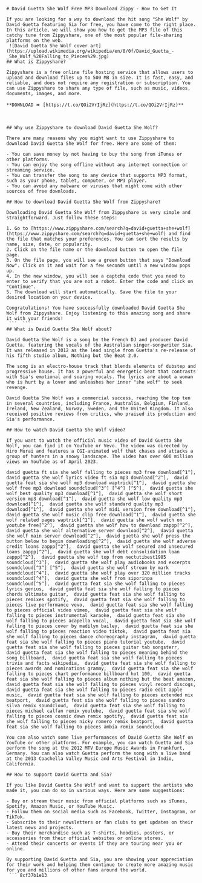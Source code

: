 ``` 
# David Guetta She Wolf Free MP3 Download Zippy - How to Get It
 
If you are looking for a way to download the hit song "She Wolf" by David Guetta featuring Sia for free, you have come to the right place. In this article, we will show you how to get the MP3 file of this catchy tune from Zippyshare, one of the most popular file-sharing platforms on the web.
 ![David Guetta She Wolf cover art](https://upload.wikimedia.org/wikipedia/en/0/0f/David_Guetta_-_She_Wolf_%28Falling_to_Pieces%29.jpg) 
## What is Zippyshare?
 
Zippyshare is a free online file hosting service that allows users to upload and download files up to 500 MB in size. It is fast, easy, and reliable, and does not require any registration or subscription. You can use Zippyshare to share any type of file, such as music, videos, documents, images, and more.
 
**DOWNLOAD ⏩ [https://t.co/QOi2VrIjRz](https://t.co/QOi2VrIjRz)**


 
## Why use Zippyshare to download David Guetta She Wolf?
 
There are many reasons why you might want to use Zippyshare to download David Guetta She Wolf for free. Here are some of them:
 
- You can save money by not having to buy the song from iTunes or other platforms.
- You can enjoy the song offline without any internet connection or streaming service.
- You can transfer the song to any device that supports MP3 format, such as your phone, tablet, computer, or MP3 player.
- You can avoid any malware or viruses that might come with other sources of free downloads.

## How to download David Guetta She Wolf from Zippyshare?
 
Downloading David Guetta She Wolf from Zippyshare is very simple and straightforward. Just follow these steps:

1. Go to [https://www.zippyshare.com/search?q=david+guetta+she+wolf](https://www.zippyshare.com/search?q=david+guetta+she+wolf) and find the file that matches your preferences. You can sort the results by name, size, date, or popularity.
2. Click on the file name or the download button to open the file page.
3. On the file page, you will see a green button that says "Download Now". Click on it and wait for a few seconds until a new window pops up.
4. In the new window, you will see a captcha code that you need to enter to verify that you are not a robot. Enter the code and click on "Continue".
5. The download will start automatically. Save the file to your desired location on your device.

Congratulations! You have successfully downloaded David Guetta She Wolf from Zippyshare. Enjoy listening to this amazing song and share it with your friends!
 ```  ``` 
## What is David Guetta She Wolf about?
 
David Guetta She Wolf is a song by the French DJ and producer David Guetta, featuring the vocals of the Australian singer-songwriter Sia. It was released in 2012 as the lead single from Guetta's re-release of his fifth studio album, Nothing but the Beat 2.0.
 
The song is an electro-house track that blends elements of dubstep and progressive house. It has a powerful and energetic beat that contrasts with Sia's emotional and soaring vocals. The lyrics are about a woman who is hurt by a lover and unleashes her inner "she wolf" to seek revenge.
 
David Guetta She Wolf was a commercial success, reaching the top ten in several countries, including France, Australia, Belgium, Finland, Ireland, New Zealand, Norway, Sweden, and the United Kingdom. It also received positive reviews from critics, who praised its production and Sia's performance.
 
## How to watch David Guetta She Wolf video?
 
If you want to watch the official music video of David Guetta She Wolf, you can find it on YouTube or Vevo. The video was directed by Hiro Murai and features a CGI-animated wolf that chases and attacks a group of hunters in a snowy landscape. The video has over 600 million views on YouTube as of April 2023.
 
david guetta ft sia she wolf falling to pieces mp3 free download[^1^],  david guetta she wolf lyrics video ft sia mp3 download[^2^],  david guetta feat sia she wolf mp3 download waptrick[^1^],  david guetta she wolf free mp3 download soundcloud[^3^] [^4^] [^5^],  david guetta she wolf best quality mp3 download[^1^],  david guetta she wolf short version mp3 download[^1^],  david guetta she wolf low quality mp3 download[^1^],  david guetta she wolf standard quality mp3 download[^1^],  david guetta she wolf midi version free download[^1^],  david guetta she wolf music clip free download[^1^],  david guetta she wolf related pages waptrick[^1^],  david guetta she wolf watch on youtube free[^2^],  david guetta she wolf how to download zappp[^2^],  david guetta she wolf alternative server download[^2^],  david guetta she wolf main server download[^2^],  david guetta she wolf press the button below to begin downloading[^2^],  david guetta she wolf adverse credit loans zappp[^2^],  david guetta she wolf secured and unsecured loans zappp[^2^],  david guetta she wolf debt consolidation loan zappp[^2^],  david guetta she wolf top from nectutibest1985 soundcloud[^3^],  david guetta she wolf play audiobooks and excerpts soundcloud[^3^] [^5^],  david guetta she wolf stream by mark soundcloud[^4^],  david guetta she wolf play over 320 million tracks soundcloud[^4^],  david guetta she wolf from siporinpa soundcloud[^5^],  david guetta feat sia she wolf falling to pieces lyrics genius,  david guetta feat sia she wolf falling to pieces chords ultimate guitar,  david guetta feat sia she wolf falling to pieces remixes spotify,  david guetta feat sia she wolf falling to pieces live performance vevo,  david guetta feat sia she wolf falling to pieces official video vimeo,  david guetta feat sia she wolf falling to pieces instrumental karaoke,  david guetta feat sia she wolf falling to pieces acapella vocal,  david guetta feat sia she wolf falling to pieces cover by madilyn bailey,  david guetta feat sia she wolf falling to pieces reaction video tiktok,  david guetta feat sia she wolf falling to pieces dance choreography instagram,  david guetta feat sia she wolf falling to pieces piano tutorial youtube,  david guetta feat sia she wolf falling to pieces guitar tab songsterr,  david guetta feat sia she wolf falling to pieces meaning behind the song billboard,  david guetta feat sia she wolf falling to pieces trivia and facts wikipedia,  david guetta feat sia she wolf falling to pieces awards and nominations grammy,  david guetta feat sia she wolf falling to pieces chart performance billboard hot 100,  david guetta feat sia she wolf falling to pieces album nothing but the beat amazon,  david guetta feat sia she wolf falling to pieces vinyl record discogs,  david guetta feat sia she wolf falling to pieces radio edit apple music,  david guetta feat sia she wolf falling to pieces extended mix beatport,  david guetta feat sia she wolf falling to pieces sandro silva remix soundcloud,  david guetta feat sia she wolf falling to pieces michael calfan remix youtube,  david guetta feat sia she wolf falling to pieces cosmic dawn remix spotify,  david guetta feat sia she wolf falling to pieces nicky romero remix beatport,  david guetta feat sia she wolf falling to pieces ambia remix soundcloud
 
You can also watch some live performances of David Guetta She Wolf on YouTube or other platforms. For example, you can watch Guetta and Sia perform the song at the 2012 MTV Europe Music Awards in Frankfurt, Germany. You can also watch Guetta perform the song with a live band at the 2013 Coachella Valley Music and Arts Festival in Indio, California.
 
## How to support David Guetta and Sia?
 
If you like David Guetta She Wolf and want to support the artists who made it, you can do so in various ways. Here are some suggestions:

- Buy or stream their music from official platforms such as iTunes, Spotify, Amazon Music, or YouTube Music.
- Follow them on social media such as Facebook, Twitter, Instagram, or TikTok.
- Subscribe to their newsletters or fan clubs to get updates on their latest news and projects.
- Buy their merchandise such as T-shirts, hoodies, posters, or accessories from their official websites or online stores.
- Attend their concerts or events if they are touring near you or online.

By supporting David Guetta and Sia, you are showing your appreciation for their work and helping them continue to create more amazing music for you and millions of other fans around the world.
 ``` 8cf37b1e13
 
